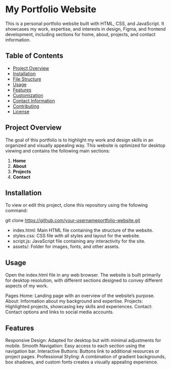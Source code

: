 # My Portfolio Website

This is a personal portfolio website built with HTML, CSS, and JavaScript. It showcases my work, expertise, and interests in design, Figma, and frontend development, including sections for home, about, projects, and contact information.

## Table of Contents

- [Project Overview](#project-overview)
- [Installation](#installation)
- [File Structure](#file-structure)
- [Usage](#usage)
- [Features](#features)
- [Customization](#customization)
- [Contact Information](#contact-information)
- [Contributing](#contributing)
- [License](#license)

## Project Overview

The goal of this portfolio is to highlight my work and design skills in an organized and visually appealing way. This website is optimized for desktop viewing and contains the following main sections:
1. **Home**
2. **About**
3. **Projects**
4. **Contact**

## Installation

To view or edit this project, clone this repository using the following command:

 git clone https://github.com/your-usernameportfolio-website.git

- index.html: Main HTML file containing the structure of the website.
- styles.css: CSS file with all styles and layout for the website.
- script.js: JavaScript file containing any interactivity for the site.
- assets/: Folder for images, fonts, and other assets.

## Usage
Open the index.html file in any web browser. The website is built primarily for desktop resolution, with different sections designed to convey different aspects of my work.

Pages
Home: Landing page with an overview of the website’s purpose.
About: Information about my background and expertise.
Projects: Highlighted projects, showcasing key skills and experiences.
Contact: Contact options and links to social media accounts.

## Features
Responsive Design: Adapted for desktop but with minimal adjustments for mobile.
Smooth Navigation: Easy access to each section using the navigation bar.
Interactive Buttons: Buttons link to additional resources or project pages.
Professional Styling: A combination of gradient backgrounds, box shadows, and custom fonts creates a visually appealing experience.